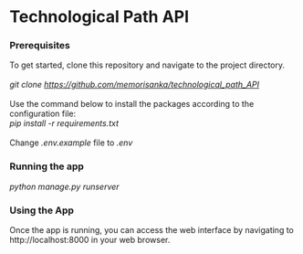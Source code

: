 # Technological Path API


### Prerequisites

To get started, clone this repository and navigate to the project directory.<br><br>
*git clone https://github.com/memorisanka/technological_path_API* <br>
<br>
Use the command below to install the packages according to the configuration file:<br>
*pip install -r requirements.txt* <br>
<br>
Change _.env.example_ file to _.env_

### Running the app
*python manage.py runserver*

### Using the App

Once the app is running, you can access the web interface by navigating 
to http://localhost:8000 in your web browser.<br><br>

